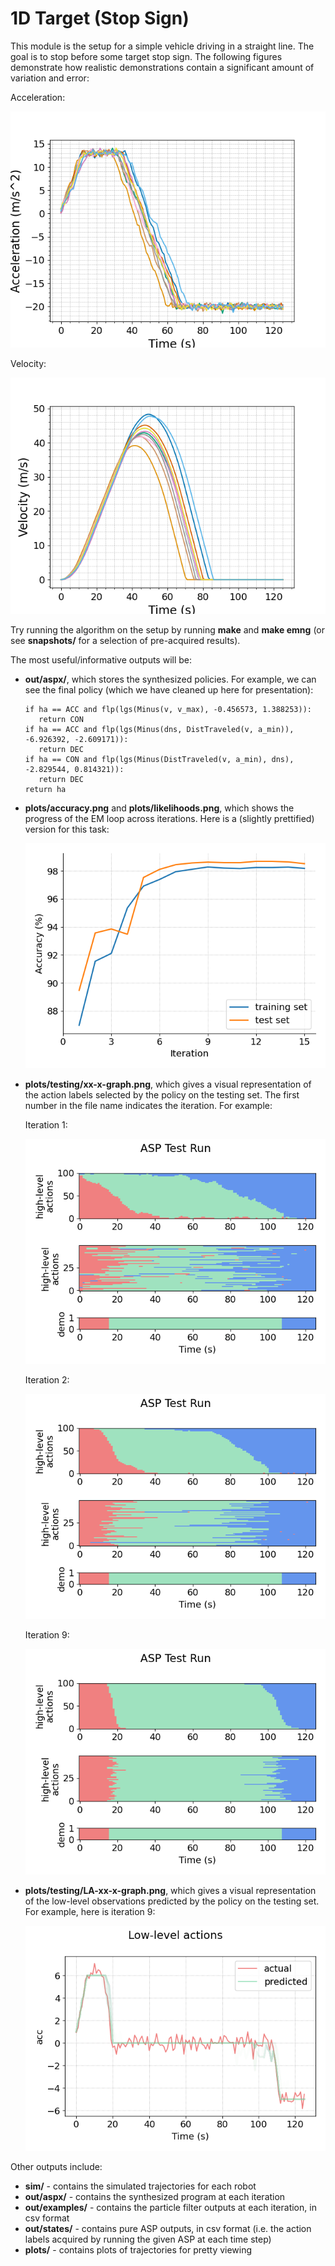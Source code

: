 # 1D Target (Stop Sign)
This module is the setup for a simple vehicle driving in a straight line. The goal is to stop before some target stop sign.
The following figures demonstrate how realistic demonstrations contain a significant amount of variation and error:

Acceleration:

![](../assets/acc-demo.png)

Velocity:

![](../assets/vel-demo.png)

Try running the algorithm on the setup by running **make** and **make emng** (or see **snapshots/** for a selection of pre-acquired results).

The most useful/informative outputs will be:
- **out/aspx/**, which stores the synthesized policies. For example, we can see the final policy (which we have cleaned up here for presentation):
    ```
   if ha == ACC and flp(lgs(Minus(v, v_max), -0.456573, 1.388253)):
       return CON
   if ha == ACC and flp(lgs(Minus(dns, DistTraveled(v, a_min)), -6.926392, -2.609171)):
       return DEC
   if ha == CON and flp(lgs(Minus(DistTraveled(v, a_min), dns), -2.829544, 0.814321)):
       return DEC
   return ha
    ```
- **plots/accuracy.png** and **plots/likelihoods.png**, which shows the progress of the EM loop across iterations. Here is a (slightly prettified) version for this task:

    ![](../assets/SS_plots/accuracy-alt.png)

- **plots/testing/xx-x-graph.png**, which gives a visual representation of the action labels selected by the policy on the testing set. The first number in the file name indicates the iteration. For example:

    Iteration 1:

    ![](../assets/SS_plots/1-0-graph.png)

    Iteration 2:

    ![](../assets/SS_plots/2-0-graph.png)
    
    Iteration 9:

    ![](../assets/SS_plots/9-0-graph.png)

- **plots/testing/LA-xx-x-graph.png**, which gives a visual representation of the low-level observations predicted by the policy on the testing set. For example, here is iteration 9:

    ![](../assets/SS_plots/LA-9-0-graph.png)

Other outputs include:
- **sim/** - contains the simulated trajectories for each robot
- **out/aspx/** - contains the synthesized program at each iteration
- **out/examples/** - contains the particle filter outputs at each iteration, in csv format
- **out/states/** - contains pure ASP outputs, in csv format (i.e. the action labels acquired by running the given ASP at each time step)
- **plots/** - contains plots of trajectories for pretty viewing